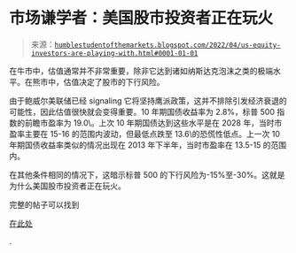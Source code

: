 <!--yml

分类：未分类

日期：2024-05-18 01:45:33

-->

# 市场谦学者：美国股市投资者正在玩火

> 来源：[`humblestudentofthemarkets.blogspot.com/2022/04/us-equity-investors-are-playing-with.html#0001-01-01`](https://humblestudentofthemarkets.blogspot.com/2022/04/us-equity-investors-are-playing-with.html#0001-01-01)

在牛市中，估值通常并不非常重要，除非它达到诸如纳斯达克泡沫之类的极端水平。在熊市中，估值决定了股市的下行风险。

由于鲍威尔美联储已经 signaling 它将坚持鹰派政策，这并不排除引发经济衰退的可能性，因此估值很快就会变得重要。10 年期国债收益率为 2.8%，标普 500 指数的前瞻市盈率为 19.0\。上次 10 年期国债达到这些水平是在 2028 年，当时市盈率主要在 15-16 的范围内波动，但最低点跌至 13.6\的恐慌性低点。上一次 10 年期国债收益率类似的情况出现在 2013 年下半年，当时市盈率在 13.5-15 的范围内。

在其他条件相同的情况下，这暗示标普 500 的下行风险为-15%至-30%。这就是为什么美国股市投资者正在玩火。

完整的帖子可以找到

[在此处](https://humblestudentofthemarkets.com/2022/04/16/us-equity-investors-are-playing-with-fire/)

.
